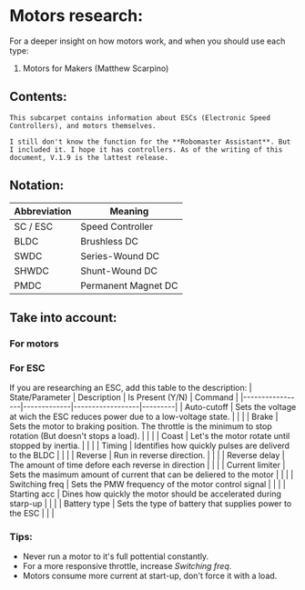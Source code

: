 # Motors research:

For a deeper insight on how motors work, and when you should use each type:

1. Motors for Makers (Matthew Scarpino)

## Contents:
    This subcarpet contains information about ESCs (Electronic Speed Controllers), and motors themselves.

    I still don't know the function for the **Robomaster Assistant**. But I included it. I hope it has controllers. As of the writing of this document, V.1.9 is the lattest release. 

## Notation:

| Abbreviation | Meaning          |
|--------------|------------------|
| SC / ESC     | Speed Controller |
| BLDC         | Brushless DC     |
| SWDC         | Series-Wound DC  |
| SHWDC        | Shunt-Wound DC   |
| PMDC         | Permanent Magnet DC |


## Take into account:

### For motors

### For ESC

If you are researching an ESC, add this table to the description:
| State/Parameter | Description | Is Present (Y/N) | Command |
|-----------------|-------------|------------------|---------|
| Auto-cutoff     | Sets the voltage at wich the ESC reduces power due to a low-voltage state.                                  |         |  |
| Brake           | Sets the motor to braking position. The throttle is the minimum to stop rotation (But doesn't stops a load). |         |  |
| Coast           | Let's the motor rotate until stopped by inertia.                                                            |         |  |
| Timing          | Identifies how quickly pulses are deliverd to the BLDC                                                      |         |  |
| Reverse         | Run in reverse direction.                                                                                   |         |  |
| Reverse delay   | The amount of time defore each reverse in direction                                                         |         |  |
| Current limiter | Sets the masimum amount of current that can be deliered to the motor                                        |         |  |
| Switching freq  | Sets the PMW frequency of the motor control signal                                                          |         |  |
| Starting acc    | Dines how quickly the motor should be accelerated during starp-up                                           |         |  |
| Battery type    | Sets the type of battery that supplies power to the ESC                                                     |         |  |


### Tips:
- Never run a motor to it's full pottential constantly.
- For a more responsive throttle, increase *Switching freq*.
- Motors consume more current at start-up, don't force it with a load.


